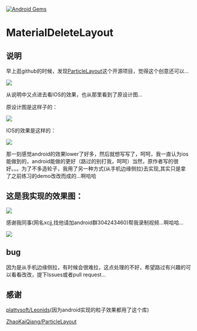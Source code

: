 [![Android Gems](http://www.android-gems.com/badge/android-cjj/Android-MaterialDeleteLayout.svg?branch=master)](http://www.android-gems.com/lib/android-cjj/Android-MaterialDeleteLayout)

MaterialDeleteLayout
================================================

说明
-------------------------------------------------
早上逛github的时候，发现[ParticleLayout](https://github.com/ZhaoKaiQiang/ParticleLayout)这个开源项目，觉得这个创意还可以...

![](https://camo.githubusercontent.com/092e00676b8f15550ea758aa2b03f974832e5834/687474703a2f2f69332e74696574756b752e636f6d2f613231363366393065623934663831642e676966)

从说明中又点进去看IOS的效果，也从那里看到了原设计图...

原设计图是这样子的：

![](https://camo.githubusercontent.com/490039a4bea1e9a298d83ae344d124c872620ea6/68747470733a2f2f6431337961637572716a676172612e636c6f756466726f6e742e6e65742f75736572732f3734373835372f73637265656e73686f74732f323234353632362f5f5f5f5f2e6769663f7261773d74727565)

IOS的效果是这样的：

![](https://github.com/MartinRGB/MTMaterialDelete/raw/master/342.gif?raw=true)

那一刻感觉android的效果lower了好多，然后就想写写了，呵呵，我一直认为ios能做到的，android能做的更好（路过的别打我，呵呵）当然，原作者写的很好。。。为了不多造轮子，我用了另一种方式(从手机边缘侧拉)去实现,其实只是拿了之前练习的demo改改而成的...啊哈哈

这是我实现的效果图：
--------------------------------------------

![](http://www.apkbus.com/data/attachment/forum/201509/21/164218gspfu94jzes4zre9.png)

感谢我同事(网名xcjj,找他请加android群304243460)帮我录制视频...啊哈哈...

![](http://www.apkbus.com/data/attachment/forum/201509/21/153255yl2wq6ghziqywizb.gif)

bug
---------------------------------------------------------
因为是从手机边缘侧拉，有时候会很难拉，这点处理的不好，希望路过有兴趣的可以看看改改，提下Issues或者pull request...

感谢
---------------------------------------------------------------
[plattysoft/Leonids](https://github.com/plattysoft/Leonids)(因为android实现的粒子效果都用了这个库)

[ZhaoKaiQiang/ParticleLayout](https://github.com/ZhaoKaiQiang/ParticleLayout)
